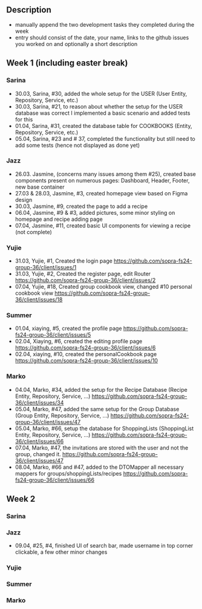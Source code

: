 ## Description
- manually append the two development tasks they completed during the week
- entry should consist of the date, your name, links to the github issues you worked on and optionally a short description 



## Week 1 (including easter break)

### Sarina
- 30.03, Sarina, #30, added the whole setup for the USER (User Entity, Repository, Service, etc.)
- 30.03, Sarina, #21, to reason about whether the setup for the USER database was correct I implemented a basic scenario and added tests for this
- 01.04, Sarina, #31, created the database table for COOKBOOKS (Entity, Repository, Service, etc.)
- 05.04, Sarina, #23 and # 37, completed the functionality but still need to add some tests (hence not displayed as done yet)

### Jazz
- 26.03. Jasmine, (concerns many issues among them #25), created base components present on numerous pages: Dashboard, Header, Footer, new base container
- 27.03 & 28.03, Jasmine, #3, created homepage view based on Figma design
- 30.03, Jasmine, #9, created the page to add a recipe
- 06.04, Jasmine, #9 & #3, added pictures, some minor styling on homepage and recipe adding page
- 07.04, Jasmine, #11, created basic UI components for viewing a recipe (not complete) 

### Yujie
- 31.03, Yujie, #1, Created the login page    https://github.com/sopra-fs24-group-36/client/issues/1
- 31.03, Yujie, #2, Created the register page, edit Router    https://github.com/sopra-fs24-group-36/client/issues/2
- 07.04, Yujie, #18, Created group cookbook view, changed #10 personal cookbook view    https://github.com/sopra-fs24-group-36/client/issues/18


### Summer
- 01.04, xiaying, #5, created the profile page    https://github.com/sopra-fs24-group-36/client/issues/5
- 02.04, Xiaying, #6, created the editing profile page    https://github.com/sopra-fs24-group-36/client/issues/6
- 02.04, xiaying, #10, created the personalCookbook page    https://github.com/sopra-fs24-group-36/client/issues/10

### Marko
- 04.04, Marko, #34, added the setup for the Recipe Database (Recipe Entity, Repository, Service, ...) https://github.com/sopra-fs24-group-36/client/issues/34
- 05.04, Marko, #47, added the same setup for the Group Database (Group Entity, Repository, Service, ...) https://github.com/sopra-fs24-group-36/client/issues/47
- 05.04, Marko, #66, setup the database for ShoppingLists (ShoppingList Entity, Repository, Service, ...) https://github.com/sopra-fs24-group-36/client/issues/66
- 07.04, Marko, #47, the invitations are stored with the user and not the group, changed it. https://github.com/sopra-fs24-group-36/client/issues/47
- 08.04, Marko, #66 and #47, added to the DTOMapper all necessary mappers for groups/shoppingLists/recipes https://github.com/sopra-fs24-group-36/client/issues/66

## Week 2

### Sarina

### Jazz
- 09.04, #25, #4, finished UI of search bar, made username in top corner clickable, a few other minor changes

### Yujie

### Summer

### Marko


